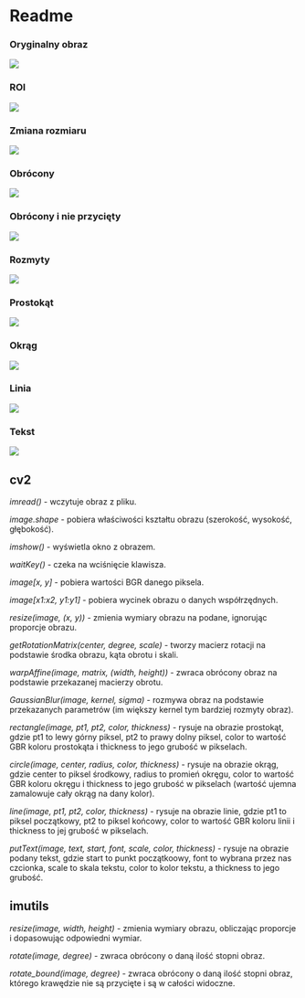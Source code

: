 # Readme

### Oryginalny obraz
![](corgie.jpg)

### ROI
![](corgie_roi.jpg)

### Zmiana rozmiaru
![](corgie_resized.jpg)

### Obrócony
![](corgie_rotated.jpg)

### Obrócony i nie przycięty
![](corgie_bound_rotated.jpg)

### Rozmyty
![](corgie_blurred.jpg)

### Prostokąt
![](corgie_rectangle.jpg)

### Okrąg
![](corgie_circle.jpg)

### Linia
![](corgie_line.jpg)

### Tekst
![](corgie_text.jpg)

## cv2
*_imread()_* - wczytuje obraz z pliku.

*_image.shape_* - pobiera właściwości kształtu obrazu (szerokość, wysokość, głębokość).

*_imshow()_* - wyświetla okno z obrazem.

*_waitKey()_* - czeka na wciśnięcie klawisza.

*_image[x, y]_* - pobiera wartości BGR danego piksela.

*_image[x1:x2, y1:y1]_* - pobiera wycinek obrazu o danych współrzędnych.

*_resize(image, (x, y))_* - zmienia wymiary obrazu na podane, ignorując proporcje obrazu.

*_getRotationMatrix(center, degree, scale)_* - tworzy macierz rotacji na podstawie środka obrazu, kąta obrotu i skali.

*_warpAffine(image, matrix, (width, height))_* - zwraca obrócony obraz na podstawie przekazanej macierzy obrotu.

*_GaussianBlur(image, kernel, sigma)_* - rozmywa obraz na podstawie przekazanych parametrów (im większy kernel tym bardziej rozmyty obraz).

*_rectangle(image, pt1, pt2, color, thickness)_* - rysuje na obrazie prostokąt, gdzie pt1 to lewy górny piksel, pt2 to prawy dolny piksel, color to wartość GBR koloru prostokąta i thickness to jego grubość w pikselach.

*_circle(image, center, radius, color, thickness)_* - rysuje na obrazie okrąg, gdzie center to piksel środkowy, radius to promień okręgu, color to wartość GBR koloru okręgu i thickness to jego grubość w pikselach (wartość ujemna zamalowuje cały okrąg na dany kolor).

*_line(image, pt1, pt2, color, thickness)_* - rysuje na obrazie linie, gdzie pt1 to piksel początkowy, pt2 to piksel końcowy, color to wartość GBR koloru linii i thickness to jej grubość w pikselach.

*_putText(image, text, start, font, scale, color, thickness)_* - rysuje na obrazie podany tekst, gdzie start to punkt początkoowy, font to wybrana przez nas czcionka, scale to skala tekstu, color to kolor tekstu, a thickness to jego grubość.

## imutils
*_resize(image, width, height)_* - zmienia wymiary obrazu, obliczając proporcje i dopasowując odpowiedni wymiar.

*_rotate(image, degree)_* - zwraca obrócony o daną ilość stopni obraz.

*_rotate_bound(image, degree)_* - zwraca obrócony o daną ilość stopni obraz, którego krawędzie nie są przycięte i są w całości widoczne.